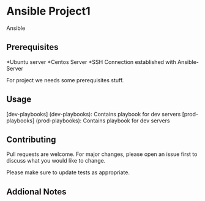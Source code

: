 # Ansible Project1 
Ansible

## Prerequisites
*Ubuntu server
*Centos Server
*SSH Connection established with Ansible-Server 

For project we needs some prerequisites stuff.

## Usage

[dev-playbooks] (dev-playbooks): Contains playbook for dev servers
[prod-playbooks] (prod-playbooks): Contains playbook for dev servers


## Contributing

Pull requests are welcome. For major changes, please open an issue first to discuss what you would like to change.

Please make sure to update tests as appropriate.

## Addional Notes